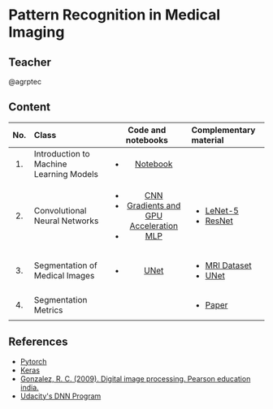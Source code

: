  # Pattern Recognition in Medical Imaging

## Teacher
@agrptec


## Content

| No.        | Class          |Code and notebooks |  Complementary material|
| :-------------: |:-------------| :-----:| :-----|
| 1.              | Introduction to Machine Learning Models|  <ul> <li>[Notebook](https://colab.research.google.com/drive/17Zh3fwWtXJp4toCfxl7RxZh1VlQCuFBE?usp=sharing) </li> </ul> | 
| 2.              | Convolutional Neural Networks| <ul> <li>[CNN](https://colab.research.google.com/drive/1cW0BFpXXqdV3iLdyMrZXHdHYFML8uCXP?usp=sharing) </li> <li>[Gradients and GPU Acceleration](https://colab.research.google.com/drive/1bU-ikPHchLwGNYT1apJmb-5NV1Shb-y6?usp=sharing) </li> <li> [MLP](https://github.com/WillKoehrsen/deep-learning-v2-pytorch/blob/master/convolutional-neural-networks/mnist-mlp/mnist_mlp_solution.ipynb) </li></ul> |  <ul> <li> [LeNet-5](http://vision.stanford.edu/cs598_spring07/papers/Lecun98.pdf)</li><li> [ResNet](https://arxiv.org/pdf/1512.03385) </li></ul>| 
| 3.              | Segmentation of Medical Images | <ul> <li>[UNet](https://www.kaggle.com/code/s0mnaths/brain-mri-unet-pytorch/notebook) </li></ul> |  <ul> <li> [MRI Dataset](https://arxiv.org/pdf/1906.03720)</li><li> [UNet](https://arxiv.org/pdf/1505.04597) </li></ul>| 
| 4.              | Segmentation Metrics |  | <ul> <li>[Paper](https://arxiv.org/pdf/2403.07884) </li></ul>| 




## References

 - [Pytorch](https://pytorch.org/tutorials/)
 - [Keras](https://keras.io/guides/)
 - [Gonzalez, R. C. (2009). Digital image processing. Pearson education india.](https://dl.icdst.org/pdfs/files4/01c56e081202b62bd7d3b4f8545775fb.pdf)
 - [Udacity's DNN Program](https://github.com/udacity/deep-learning-v2-pytorch/tree/master)
